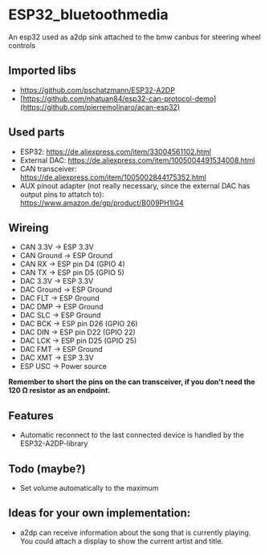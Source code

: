 # ESP32_bluetoothmedia
An esp32 used as a2dp sink attached to the bmw canbus for steering wheel controls

## Imported libs
* https://github.com/pschatzmann/ESP32-A2DP
* [https://github.com/nhatuan84/esp32-can-protocol-demo](https://github.com/pierremolinaro/acan-esp32)

## Used parts
* ESP32: https://de.aliexpress.com/item/33004561102.html
* External DAC: https://de.aliexpress.com/item/1005004491534008.html
* CAN transceiver: https://de.aliexpress.com/item/1005002844175352.html
* AUX pinout adapter (not really necessary, since the external DAC has output pins to attatch to): https://www.amazon.de/gp/product/B009PH1IG4

## Wireing
* CAN 3.3V    -> ESP 3.3V
* CAN Ground  -> ESP Ground
* CAN RX      -> ESP pin D4 (GPIO 4)
* CAN TX      -> ESP pin D5 (GPIO 5)
* DAC 3.3V    -> ESP 3.3V
* DAC Ground  -> ESP Ground
* DAC FLT     -> ESP Ground
* DAC DMP     -> ESP Ground
* DAC SLC     -> ESP Ground
* DAC BCK     -> ESP pin D26 (GPIO 26)
* DAC DIN     -> ESP pin D22 (GPIO 22)
* DAC LCK     -> ESP pin D25 (GPIO 25)
* DAC FMT     -> ESP Ground
* DAC XMT     -> ESP 3.3V
* ESP USC     -> Power source

**Remember to short the pins on the can transceiver, if you don't need the 120 Ω resistor as an endpoint.**

## Features
* Automatic reconnect to the last connected device is handled by the ESP32-A2DP-library

## Todo (maybe?)
* Set volume automatically to the maximum

## Ideas for your own implementation:
* a2dp can receive information about the song that is currently playing. You could attach a display to show the current artist and title.
